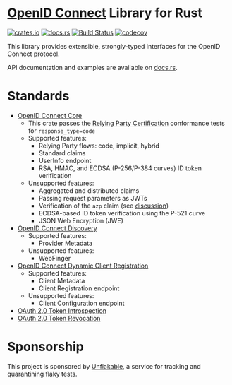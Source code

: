 # [OpenID Connect](https://openid.net/specs/openid-connect-core-1_0.html) Library for Rust

[![crates.io](https://img.shields.io/crates/v/openidconnect.svg)](https://crates.io/crates/openidconnect)
[![docs.rs](https://docs.rs/openidconnect/badge.svg)](https://docs.rs/openidconnect)
[![Build Status](https://github.com/ramosbugs/openidconnect-rs/actions/workflows/main.yml/badge.svg)](https://github.com/ramosbugs/openidconnect-rs/actions/workflows/main.yml)
[![codecov](https://codecov.io/gh/ramosbugs/openidconnect-rs/branch/main/graph/badge.svg)](https://codecov.io/gh/ramosbugs/openidconnect-rs)


This library provides extensible, strongly-typed interfaces for the OpenID Connect protocol.

API documentation and examples are available on [docs.rs](https://docs.rs/openidconnect).

# Standards

* [OpenID Connect Core](https://openid.net/specs/openid-connect-core-1_0.html)
  * This crate passes the
    [Relying Party Certification](https://rp.certification.openid.net:8080/list?profile=C)
    conformance tests for `response_type=code`
  * Supported features:
    * Relying Party flows: code, implicit, hybrid
    * Standard claims
    * UserInfo endpoint
    * RSA, HMAC, and ECDSA (P-256/P-384 curves) ID token verification
  * Unsupported features:
    * Aggregated and distributed claims
    * Passing request parameters as JWTs
    * Verification of the `azp` claim (see [discussion](https://bitbucket.org/openid/connect/issues/973/))
    * ECDSA-based ID token verification using the P-521 curve
    * JSON Web Encryption (JWE)
* [OpenID Connect Discovery](https://openid.net/specs/openid-connect-discovery-1_0.html)
  * Supported features:
    * Provider Metadata
  * Unsupported features:
    * WebFinger
* [OpenID Connect Dynamic Client Registration](https://openid.net/specs/openid-connect-registration-1_0.html)
  * Supported features:
    * Client Metadata
    * Client Registration endpoint
  * Unsupported features:
    * Client Configuration endpoint
* [OAuth 2.0 Token Introspection](https://tools.ietf.org/html/rfc7662)
* [OAuth 2.0 Token Revocation](https://tools.ietf.org/html/rfc7009)

# Sponsorship

This project is sponsored by [Unflakable](https://unflakable.com), a service for tracking and
quarantining flaky tests.
